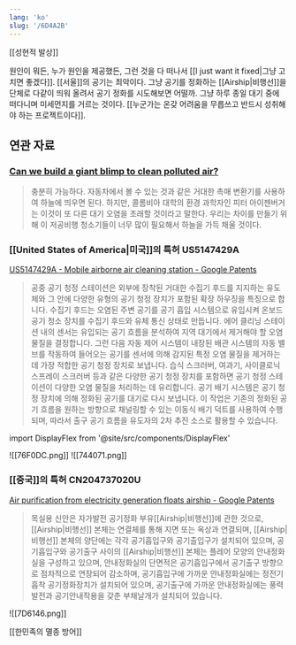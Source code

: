 ```yaml
---
lang: 'ko'
slug: '/6D4A2B'
---
```


[[성현적 발상]]

원인이 뭐든, 누가 원인을 제공했든, 그런 것을 다 떠나서 [[I just want it fixed|그냥 고치면 좋겠다]].
[[서울]]의 공기는 최악이다.
그냥 공기를 정화하는 [[Airship|비행선]]을 단체로 다같이 띄워 올려서 공기 정화를 시도해보면 어떨까.
그냥 하루 종일 대기 중에 떠다니며 미세먼지를 거르는 것이다.
[[누군가는 온갖 어려움을 무릅쓰고 반드시 성취해야 하는 프로젝트이다]].

## 연관 자료

### [Can we build a giant blimp to clean polluted air?](https://www.popsci.com/can-we-just-build-giant-blimp-to-clean-polluted-air/)

> 충분히 가능하다. 자동차에서 볼 수 있는 것과 같은 거대한 촉매 변환기를 사용하여 하늘에 띄우면 된다. 하지만, 콜롬비아 대학의 환경 과학자인 피터 아이젠버거는 이것이 또 다른 대기 오염을 초래할 것이라고 말한다. 우리는 차이를 만들기 위해 이 저공비행 청소기들이 너무 많이 필요해서 하늘을 가득 채울 것이다.

### [[United States of America|미국]]의 특허 US5147429A

[US5147429A - Mobile airborne air cleaning station - Google Patents](https://patents.google.com/patent/US5147429A/en)

> 공중 공기 청정 스테이션은 외부에 장착된 거대한 수집기 후드를 지지하는 유도체와 그 안에 다양한 유형의 공기 청정 장치가 포함된 확장 하우징을 특징으로 합니다. 수집기 후드는 오염된 주변 공기를 공기 흡입 시스템으로 유입시켜 온보드 공기 청소 장치를 수집기 후드와 유체 통신 상태로 만듭니다. 에어 클리닝 스테이션 내의 센서는 유입되는 공기 흐름을 분석하여 지역 대기에서 제거해야 할 오염 물질을 결정합니다. 그런 다음 자동 제어 시스템이 내장된 배관 시스템의 자동 밸브를 작동하여 들어오는 공기를 센서에 의해 감지된 특정 오염 물질을 제거하는 데 가장 적합한 공기 청정 장치로 보냅니다. 습식 스크러버, 여과기, 사이클로닉 스프레이 스크러버 등과 같은 다양한 공기 청정 장치를 포함하면 공기 청정 스테이션이 다양한 오염 물질을 처리하는 데 유리합니다. 공기 배기 시스템은 공기 청정 장치에 의해 정화된 공기를 대기로 다시 보냅니다. 이 작업은 기존의 정화된 공기 흐름을 원하는 방향으로 채널링할 수 있는 이동식 배기 덕트를 사용하여 수행되며, 따라서 출구 공기 흐름을 유도자의 2차 추진 소스로 활용할 수 있습니다.

import DisplayFlex from '@site/src/components/DisplayFlex'

<DisplayFlex>
![[76F0DC.png]]
![[744071.png]]
</DisplayFlex>

### [[중국]]의 특허 CN204737020U

[Air purification from electricity generation floats airship - Google Patents](https://patents.google.com/patent/CN204737020U/en)

> 목실용 신안은 자가발전 공기정화 부유[[Airship|비행선]]에 관한 것으로, [[Airship|비행선]] 본체는 연결체를 통해 지면 또는 옥상과 연결되며, [[Airship|비행선]] 본체의 양단에는 각각 공기흡입구와 공기출입구가 설치되어 있으며, 공기흡입구와 공기출구 사이의 [[Airship|비행선]] 본체는 플레어 모양의 안내정화실을 구성하고 있으며, 안내정화실의 단면적은 공기흡입구에서 공기출구 방향으로 점차적으로 연장되어 감소하며, 공기흡입구에 가까운 안내정화실에는 정전기흡착 공기정화장치가 설치되어 있으며, 공기출구에 가까운 안내정화실에는 풍력발전과 공기안내작용을 갖춘 부채날개가 설치되어 있습니다.

![[7D6146.png]]

[[한민족의 멸종 방어]]
